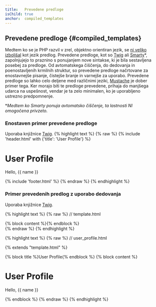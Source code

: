 ```yaml
---
title:   Prevedene predloge
isChild: true
anchor:  compiled_templates
---
```


## Prevedene predloge {#compiled_templates}

Medtem ko se je PHP razvil v zrel, objektno orientiran jezik, se
[ni veliko izboljšal](http://fabien.potencier.org/article/34/templating-engines-in-php) kot jezik predlog.
Prevedene predloge, kot so [Twig](http://twig.sensiolabs.org/) ali [Smarty](http://www.smarty.net/)*, zapolnjujejo to praznino s
ponujanjem nove sintakse, ki je bila sestavljena posebej za predloge. Od avtomatskega čiščenja, do dedovanja in
poenostavljenih krmilnih struktur, so prevedene predloge načrtovane za enostavnejše pisanje, čistejše branje in varnejše za uporabo.
Prevedene predloge so lahko celo deljene med različnimi jeziki, [Mustache](http://mustache.github.io/) je dober
primer tega. Ker morajo biti te predloge prevedene, prihaja do manjšega udarca na uspešnost, vendar je ta zelo minimalen,
ko je uporabljeno ustrezno predpomnenje.

**Medtem ko Smarty ponuja avtomatsko čiščenje, ta lastnosti NI omogočena privzeto.*

### Enostaven primer prevedene predloge

Uporaba knjižnice [Twig](http://twig.sensiolabs.org/).
{% highlight text %}
{% raw %}
{% include 'header.html' with {'title': 'User Profile'} %}

<h1>User Profile</h1>
<p>Hello, {{ name }}</p>

{% include 'footer.html' %}
{% endraw %}
{% endhighlight %}

### Primer prevedenih predlog z uporabo dedovanja

Uporaba knjižnice [Twig](http://twig.sensiolabs.org/).

{% highlight text %}
{% raw %}
// template.html

<html>
<head>
    <title>{% block title %}{% endblock %}</title>
</head>
<body>

<main>
    {% block content %}{% endblock %}
</main>

</body>
</html>
{% endraw %}
{% endhighlight %}

{% highlight text %}
{% raw %}
// user_profile.html

{% extends "template.html" %}

{% block title %}User Profile{% endblock %}
{% block content %}
    <h1>User Profile</h1>
    <p>Hello, {{ name }}</p>
{% endblock %}
{% endraw %}
{% endhighlight %}
